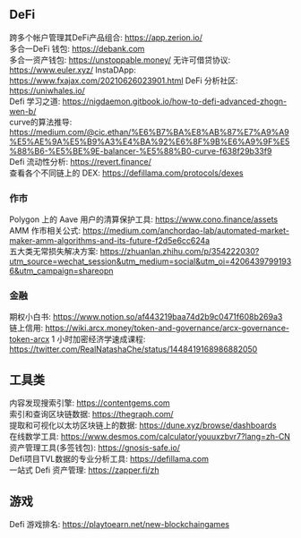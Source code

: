 ## DeFi  
跨多个帐户管理其DeFi产品组合: https://app.zerion.io/  
多合一DeFi 钱包: https://debank.com   
多合一资产钱包: https://unstoppable.money/
无许可借贷协议:  https://www.euler.xyz/
InstaDApp: https://www.fxajax.com/20210626023901.html
DeFi 分析社区: https://uniwhales.io/  
Defi 学习之道: https://nigdaemon.gitbook.io/how-to-defi-advanced-zhogn-wen-b/   
curve的算法推导: https://medium.com/@cic.ethan/%E6%B7%BA%E8%AB%87%E7%A9%A9%E5%AE%9A%E5%B9%A3%E4%BA%92%E6%8F%9B%E6%A9%9F%E5%88%B6-%E5%BE%9E-balancer-%E5%88%B0-curve-f638f29b33f9  
Defi 流动性分析: https://revert.finance/   
查看各个不同链上的 DEX:  https://defillama.com/protocols/dexes  

### 作市  
Polygon 上的 Aave 用户的清算保护工具: https://www.cono.finance/assets  
AMM 作市相关公式:  https://medium.com/anchordao-lab/automated-market-maker-amm-algorithms-and-its-future-f2d5e6cc624a   
五大类无常损失解决方案:  https://zhuanlan.zhihu.com/p/354222030?utm_source=wechat_session&utm_medium=social&utm_oi=42064397991936&utm_campaign=shareopn  


### 金融   
期权小白书: https://www.notion.so/af443219baa74d2b9c0471f608b269a3   
链上信用:  https://wiki.arcx.money/token-and-governance/arcx-governance-token-arcx 
1 小时加密经济学速成课程: https://twitter.com/RealNatashaChe/status/1448419168986882050  

## 工具类 
内容发现搜索引擎:  https://contentgems.com     
索引和查询区块链数据:  https://thegraph.com/  
提取和可视化以太坊区块链上的数据:  https://dune.xyz/browse/dashboards   
在线数学工具:  https://www.desmos.com/calculator/youuxzbvr7?lang=zh-CN  
资产管理工具(多签钱包):  https://gnosis-safe.io/  
Defi项目TVL数据的专业分析工具: https://defillama.com  
一站式 Defi 资产管理: https://zapper.fi/zh   

## 游戏  
Defi 游戏排名: https://playtoearn.net/new-blockchaingames  

